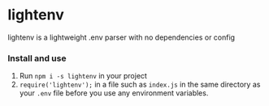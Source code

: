 # lightenv
lightenv is a lightweight .env parser with no dependencies or config

### Install and use

1. Run `npm i -s lightenv` in your project
2. `require('lightenv');` in a file such as `index.js` in the same directory as your `.env` file before you use any environment variables.
